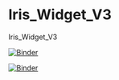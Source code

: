 # Iris_Widget_V3
Iris_Widget_V3

[![Binder](https://mybinder.org/badge_logo.svg)](https://mybinder.org/v2/gh/dfialaire/Iris_Widget_V3/HEAD)

[![Binder](https://mybinder.org/badge_logo.svg)](https://mybinder.org/v2/gh/dfialaire/Iris_Widget_V3/HEAD?urlpath=%2Fvoila%2Frender%2FIris_V3.ipynb)




